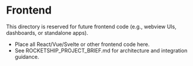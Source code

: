 # Frontend

This directory is reserved for future frontend code (e.g., webview UIs, dashboards, or standalone apps).

- Place all React/Vue/Svelte or other frontend code here.
- See ROCKETSHIP_PROJECT_BRIEF.md for architecture and integration guidance.